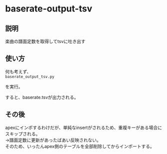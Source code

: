baserate-output-tsv
=====

## 説明
楽曲の譜面定数を取得してtsvに吐き出す

## 使い方
何も考えず、  
`baserate_output_tsv.py`

を実行。  

すると、baserate.tsvが出力される。

## その後
apexにインポするわけだが、単純なinsertがされるため、重複キーがある場合にスキップされる。  
→譜面定数に更新があったばあい反映されない。  
そのため、いったんapex側のテーブルを全部削除してからインポートする。

